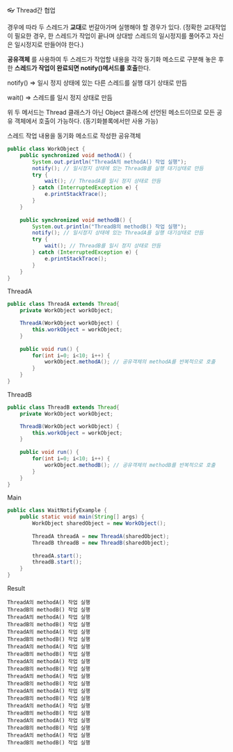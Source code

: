 👓 Thread간 협업

경우에 따라 두 스레드가 **교대**로 번갈아가며 실행해야 할 경우가 있다. (정확한 교대작업이 필요한 경우, 한 스레드가 작업이 끝나며 상대방 스레드의 일시정지를 풀어주고 자신은 일시정지로 만들어야 한다.)

**공유객체** 를 사용하여 두 스레드가 작업할 내용을 각각 동기화 메소드로 구분해 놓은 후 한 **스레드가 작업이 완료되면 notify()메서드를 호출**한다.

notify() => 일시 정지 상태에 있는 다른 스레드를 실행 대기 상태로 만듬

wait() => 스레드를 일시 정지 상태로 만듬

위 두 메서드는 Thread 클래스가 아닌 Object 클래스에 선언된 메소드이므로 모든 공유 객체에서 호출이 가능하다. (동기화블록에서만 사용 가능)



스레드 작업 내용을 동기화 메소드로 작성한 공유객체

```java
public class WorkObject {
    public synchronized void methodA() {
        System.out.println("ThreadA의 methodA() 작업 실행");
        notify(); // 일시정지 상태에 있는 ThreadB를 실행 대기상태로 만듬 
        try {
            wait(); // ThreadA를 일시 정지 상태로 만듬 
        } catch (InterruptedException e) {
            e.printStackTrace();
        }
    }
    
    public synchronized void methodB() {
        System.out.println("ThreadB의 methodB() 작업 실행");
        notify(); // 일시정지 상태에 있는 ThreadA를 실행 대기상태로 만듬
        try {
            wait(); // ThreadB를 일시 정지 상태로 만듬
        } catch (InterruptedException e) {
            e.printStackTrace();
        }
    }
}
```



ThreadA

```java
public class ThreadA extends Thread{
    private WorkObject workObject;

    ThreadA(WorkObject workObject) {
        this.workObject = workObject;
    }
    
    public void run() {
        for(int i=0; i<10; i++) {
            workObject.methodA(); // 공유객체의 methodA를 반복적으로 호출 
        }
    }
}
```



ThreadB

```java
public class ThreadB extends Thread{
    private WorkObject workObject;

    ThreadB(WorkObject workObject) {
        this.workObject = workObject;
    }
    
    public void run() {
        for(int i=0; i<10; i++) {
            workObject.methodB(); // 공유객체의 methodB를 반복적으로 호출 
        }
    }
}
```



Main

```java
public class WaitNotifyExample {
    public static void main(String[] args) {
        WorkObject sharedObject = new WorkObject();
        
        ThreadA threadA = new ThreadA(sharedObject);
        ThreadB threadB = new ThreadB(sharedObject);
        
        threadA.start();
        threadB.start();
    }
}
```





Result

```
ThreadA의 methodA() 작업 실행
ThreadB의 methodB() 작업 실행
ThreadA의 methodA() 작업 실행
ThreadB의 methodB() 작업 실행
ThreadA의 methodA() 작업 실행
ThreadB의 methodB() 작업 실행
ThreadA의 methodA() 작업 실행
ThreadB의 methodB() 작업 실행
ThreadA의 methodA() 작업 실행
ThreadB의 methodB() 작업 실행
ThreadA의 methodA() 작업 실행
ThreadB의 methodB() 작업 실행
ThreadA의 methodA() 작업 실행
ThreadB의 methodB() 작업 실행
ThreadA의 methodA() 작업 실행
ThreadB의 methodB() 작업 실행
ThreadA의 methodA() 작업 실행
ThreadB의 methodB() 작업 실행
ThreadA의 methodA() 작업 실행
ThreadB의 methodB() 작업 실행
```

